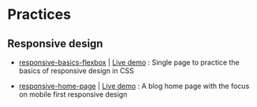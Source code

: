 # Practices

## Responsive design

- [responsive-basics-flexbox](./responsive-basics-flexbox)
  | [Live demo](https://ahmafi.github.io/practices/responsive-basics-flexbox)
  : Single page to practice the basics of responsive design in CSS

- [responsive-home-page](./responsive-home-page)
  | [Live demo](https://ahmafi.github.io/practices/responsive-home-page)
  : A blog home page with the focus on mobile first responsive design
